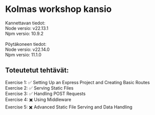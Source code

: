 # Kolmas workshop kansio
Kannettavan tiedot:  
Node versio: v22.13.1  
Npm versio: 10.9.2 
<br><br> 
Pöytäkoneen tiedot:  
Node versio: v22.14.0  
Npm versio: 11.1.0
## Toteutetut tehtävät:
Exercise 1: ✅ Setting Up an Express Project and Creating Basic Routes  
Exercise 2: ✅ Serving Static Files  
Exercise 3: ✅ Handling POST Requests  
Exercise 4: ✖️ Using Middleware  
Exercise 5: ✖️ Advanced Static File Serving and Data Handling  
